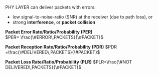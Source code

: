 PHY LAYER can deliver packets with errors:
- low signal-to-noise-ratio (SNR) at the receiver (due to path loss), or 
- strong **interference**, or **packet collision** 

**Packet Error Rate/Ratio/Probability (PER)**  
$PER= \frac{\#ERROR\,PACKETS}{\#PACKET}$

**Packet Reception Rate/Ratio/Probability (PDR)** 
$PDR =\frac{\#DELIVERED\,PACKETS}{\#PACKET}$

**Packet Loss Rate/Ratio/Probability (PLR)** 
$PLR=\frac{\#NOT DELIVERED\,PACKETS}{\#PACKET}$







